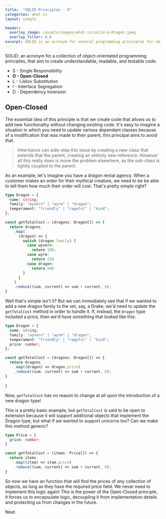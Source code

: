 ```yaml
---
title:  "SOLID Principles - O"
categories: what-is
layout: single

header:
  overlay_image: /assets/images/what-is/solid-o/dragon.jpeg
  overlay_filter: 0.6
excerpt: SOLID is an acronym for several programming principles for object-orientated programming that aim to create understandable, readable, and testable code. O is the Open-Closed principle, it explains than an object should be open for extension, but closed for modification.
---
```


SOLID: an acronym for a collection of object-orientated programming principles, that aim to create understandable, readable, and testable code.

* S - Single Responsibility
* **O - Open-Closed**
* L - Liskov Substitution
* I - Interface Segregation
* D - Dependency Inversion


## Open-Closed

The essential idea of this principle is that we create code that allows us to add new functionality without changing existing code. It's easy to imagine a situation in which you need to update various dependant classes because of a modification that was made to their parent, this principal aims to avoid that.

> Inheritance can side-step this issue by creating a new class that extends that the parent, creating an entirely new reference. However all this really does is move the problem elsewhere, as the sub-class is tightly coupled to the parent.

As an example, let's imagine you have a dragon rental agency. When a customer makes an order for their mythical creature, we need to be be able to tell them how much their order will cost. That's pretty simple right?

```typescript
type Dragon = {
  name: string;
  family: "wyvern" | "wyrm" | "dragon";
  temperament: "friendly" | "rageful" | "kind";
};

const getTotalCost = (dragons: Dragon[]) => {
  return dragons
    .map(
      (dragon) => {
        switch (dragon.family) {
          case wyvern:
            return 100;
          case wyrm:
            return 250
          case dragon:
            return 500
        }
      }
    )
    .reduce((sum, current) => sum + current, 0);
}
```

Well that's simple isn't it? But we can immediately see that if we wanted to add a new dragon family to the set, say, a Drake, we'd need to update the `getTotalCost` method in order to handle it. If, instead, the `Dragon` type included a price, then we'd have something that looked like this:

```typescript
type Dragon = {
  name: string;
  family: "wyvern" | "wyrm" | "dragon";
  temperament: "friendly" | "rageful" | "kind";
  price: number;
};

const getTotalCost = (dragons: Dragon[]) => {
  return dragons
    .map((dragon) => dragon.price)
    .reduce((sum, current) => sum + current, 0);
}
```
}

Now, `getTotalCost` has no reason to change at all upon the introduction of a new dragon type!

This is a pretty basic example, but `getTotalCost` is said to be open to extension because it will support additional objects that implement the Dragon type, but what if we wanted to support unicorns too? Can we make this method generic?

```typescript
type Price = {
  price: number;
}

const getTotalCost = (items: Price[]) => {
  return items
    .map((item) => item.price)
    .reduce((sum, current) => sum + current, 0);
}
```

So now we have an function that will find the prices of _any_ collection of objects, as long as they have the required price field. We never need to implement this logic again! _This_ is the power of the Open-Closed principle, it forces us to encapsulate logic, decoupling it from implementation details and protecting us from changes in the future.

Neat.